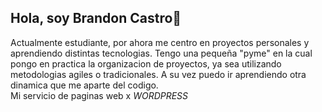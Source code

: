 ## Hola, soy Brandon Castro👋
Actualmente estudiante, por ahora me centro en proyectos personales y aprendiendo distintas tecnologias.
Tengo una pequeña "pyme" en la cual pongo en practica la organizacion de proyectos, ya sea utilizando metodologias agiles o tradicionales.
A su vez puedo ir aprendiendo otra dinamica que me aparte del codigo.  
Mi servicio de paginas web x *WORDPRESS*

<!--
**BranCG/BranCG** is a ✨ _special_ ✨ repository because its `README.md` (this file) appears on your GitHub profile.

Here are some ideas to get you started:

- 🔭 I’m currently working on ...
- 🌱 I’m currently learning ...
- 👯 I’m looking to collaborate on ...
- 🤔 I’m looking for help with ...
- 💬 Ask me about ...
- 📫 How to reach me: ...
- 😄 Pronouns: ...
- ⚡ Fun fact: ...
-->
